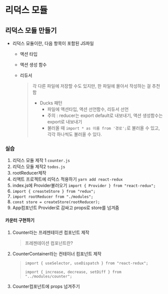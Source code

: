 # 리덕스 모듈

## 리덕스 모듈 만들기

* 리덕스 묘듈이란, 다음 항목이 포함된 JS파일
  * 액션 타입
  * 액션 생성 함수
  * 리듀서

    > 각 다른 파일에 저장할 수도 있지만, 한 파일에 몰아서 작성하는 걸 추천함
    >
    > * Ducks 패턴
    >   * 파일에 액션타입, 액션 선언함수, 리듀서 선언
    >   * 주의 : reducer는 export default로 내보내기, 액션 생성함수는 export로 내보내기
    >   * 불러올 때 `import * as 이름 from '경로';`로 불러올 수 있고, 각각 하나씩도 불러올 수 있다.

### 실습

1. 리덕스 모듈 제작 1 `counter.js`
2. 리덕스 모듈 제작2 `todos.js`
3. rootReducer제작
4. 리액트 프로젝트에 리덕스 적용하기 `yarn add react-redux`
5. index.js에 Provider불러오기 `import { Provider } from "react-redux";`
6. `import { creasteStore } from "redux";`
7. `import rootReducer from "./modules";`
8. `const store = createStore(rootReducer);`
9. App컴포넌트 Provider로 감싸고 props로 store를 넘겨줌

#### 카운터 구현하기

1. Counter라는 프레젠테이션 컴포넌트 제작

   > 프레젠테이션 컴포넌트란?

2. CounterContainer라는 컨테이너 컴포넌트 제작

   > `import { useSelector, useDispatch } from "react-redux";`
   >
   > `import { increase, decrease, setDiff } from "../modules/counter";`

3. Counter컴포넌트에 props 넘겨주기

